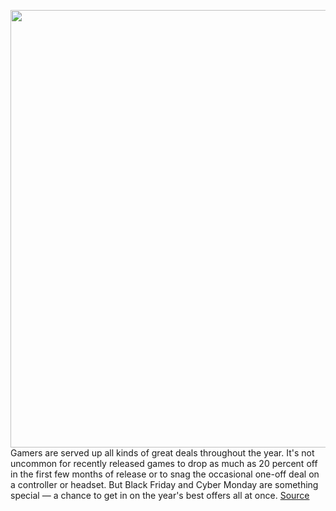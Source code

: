 <img src='https://cdn.vox-cdn.com/thumbor/mqlv1SjKPF59lK2rfY3U0DOlPII=/0x0:2040x1360/1200x800/filters:focal(857x517:1183x843)/cdn.vox-cdn.com/uploads/chorus_image/image/70188077/acastro_210113_1777_gamingstock_0002.0.jpg' width='700px' /><br/>
Gamers are served up all kinds of great deals throughout the year. It's not uncommon for recently released games to drop as much as 20 percent off in the first few months of release or to snag the occasional one-off deal on a controller or headset. But Black Friday and Cyber Monday are something special — a chance to get in on the year's best offers all at once.
<a href='https://www.theverge.com/22792017/black-friday-2021-best-game-gaming-console-deals-cyber-monday'> Source <a/>
